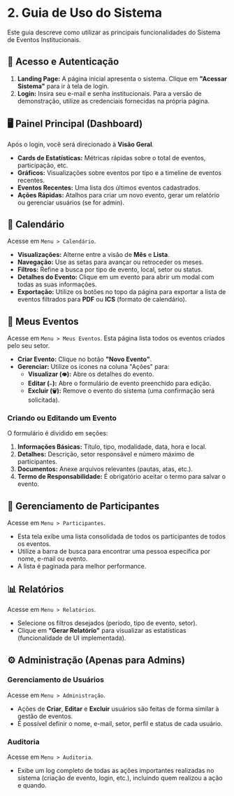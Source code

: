 # 2. Guia de Uso do Sistema

Este guia descreve como utilizar as principais funcionalidades do Sistema de Eventos Institucionais.

## 🔑 Acesso e Autenticação

1.  **Landing Page:** A página inicial apresenta o sistema. Clique em **"Acessar Sistema"** para ir à tela de login.
2.  **Login:** Insira seu e-mail e senha institucionais. Para a versão de demonstração, utilize as credenciais fornecidas na própria página.

## 🖥️ Painel Principal (Dashboard)

Após o login, você será direcionado à **Visão Geral**.
- **Cards de Estatísticas:** Métricas rápidas sobre o total de eventos, participação, etc.
- **Gráficos:** Visualizações sobre eventos por tipo e a timeline de eventos recentes.
- **Eventos Recentes:** Uma lista dos últimos eventos cadastrados.
- **Ações Rápidas:** Atalhos para criar um novo evento, gerar um relatório ou gerenciar usuários (se for admin).

## 📅 Calendário

Acesse em `Menu > Calendário`.
- **Visualizações:** Alterne entre a visão de **Mês** e **Lista**.
- **Navegação:** Use as setas para avançar ou retroceder os meses.
- **Filtros:** Refine a busca por tipo de evento, local, setor ou status.
- **Detalhes do Evento:** Clique em um evento para abrir um modal com todas as suas informações.
- **Exportação:** Utilize os botões no topo da página para exportar a lista de eventos filtrados para **PDF** ou **ICS** (formato de calendário).

## 📝 Meus Eventos

Acesse em `Menu > Meus Eventos`. Esta página lista todos os eventos criados pelo seu setor.
- **Criar Evento:** Clique no botão **"Novo Evento"**.
- **Gerenciar:** Utilize os ícones na coluna "Ações" para:
    - **Visualizar (`👁️`):** Abre os detalhes do evento.
    - **Editar (`✏️`):** Abre o formulário de evento preenchido para edição.
    - **Excluir (`🗑️`):** Remove o evento do sistema (uma confirmação será solicitada).

### Criando ou Editando um Evento
O formulário é dividido em seções:
1.  **Informações Básicas:** Título, tipo, modalidade, data, hora e local.
2.  **Detalhes:** Descrição, setor responsável e número máximo de participantes.
3.  **Documentos:** Anexe arquivos relevantes (pautas, atas, etc.).
4.  **Termo de Responsabilidade:** É obrigatório aceitar o termo para salvar o evento.

## 👥 Gerenciamento de Participantes

Acesse em `Menu > Participantes`.
- Esta tela exibe uma lista consolidada de todos os participantes de todos os eventos.
- Utilize a barra de busca para encontrar uma pessoa específica por nome, e-mail ou evento.
- A lista é paginada para melhor performance.

## 📊 Relatórios

Acesse em `Menu > Relatórios`.
- Selecione os filtros desejados (período, tipo de evento, setor).
- Clique em **"Gerar Relatório"** para visualizar as estatísticas (funcionalidade de UI implementada).

## ⚙️ Administração (Apenas para Admins)

### Gerenciamento de Usuários
Acesse em `Menu > Administração`.
- Ações de **Criar**, **Editar** e **Excluir** usuários são feitas de forma similar à gestão de eventos.
- É possível definir o nome, e-mail, setor, perfil e status de cada usuário.

### Auditoria
Acesse em `Menu > Auditoria`.
- Exibe um log completo de todas as ações importantes realizadas no sistema (criação de evento, login, etc.), incluindo quem realizou a ação e quando.
